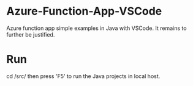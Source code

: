 # Azure-Function-App-VSCode
Azure function app simple examples in Java with VSCode. It remains to further be justified.

# Run
cd /src/ then press 'F5' to run the Java projects in local host.
